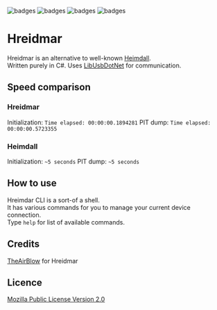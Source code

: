 ![badges](https://img.shields.io/github/contributors/Samsung-Loki/Hreidmar.svg)
![badges](https://img.shields.io/github/forks/Samsung-Loki/Hreidmar.svg)
![badges](https://img.shields.io/github/stars/Samsung-Loki/Hreidmar.svg)
![badges](https://img.shields.io/github/issues/Samsung-Loki/Hreidmar.svg)
# Hreidmar
Hreidmar is an alternative to well-known [Heimdall](https://github.com/Benjamin-Dobell/Heimdall). \
Written purely in C#. Uses [LibUsbDotNet](https://github.com/LibUsbDotNet/LibUsbDotNet) for communication.

## Speed comparison
### Hreidmar
Initialization: `Time elapsed: 00:00:00.1894281`
PIT dump: `Time elapsed: 00:00:00.5723355`
### Heimdall
Initialization: `~5 seconds`
PIT dump: `~5 seconds`

## How to use
Hreimdar CLI is a sort-of a shell. \
It has various commands for you to manage your current device connection. \
Type `help` for list of available commands.

## Credits
[TheAirBlow](https://github.com/theairblow) for Hreidmar

## Licence
[Mozilla Public License Version 2.0](https://github.com/Samsung-Loki/Hreidmar/blob/main/LICENCE)
